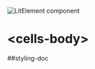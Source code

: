 ![LitElement component](https://img.shields.io/badge/litElement-component-blue.svg)

# \<cells-body>

##styling-doc